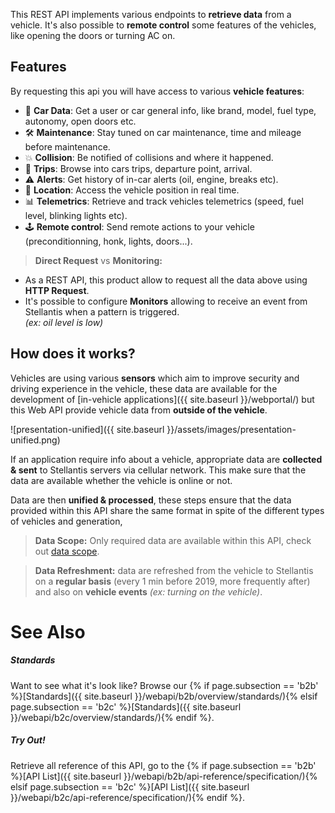 
This REST API implements various endpoints to **retrieve data** from a vehicle. It's also possible to **remote control** some features of the vehicles, like opening the doors or turning AC on.

## Features

By requesting this api you will have access to various **vehicle features**:
- 🚗 **Car Data**: Get a user or car general info, like brand, model, fuel type, autonomy, open doors etc.
- 🛠 **Maintenance**: Stay tuned on car maintenance, time and mileage before maintenance.
- 💥 **Collision**: Be notified of collisions and where it happened.
- 🏁 **Trips**: Browse into cars trips, departure point, arrival.
- ⚠️ **Alerts**: Get history of in-car alerts (oil, engine, breaks etc).
- 📍 **Location**: Access the vehicle position in real time.
- 📊 **Telemetrics**: Retrieve and track vehicles telemetrics (speed, fuel level, blinking lights etc).
- 🕹 **Remote control**: Send remote actions to your vehicle (preconditionning, honk, lights, doors...).

> **Direct Request** vs **Monitoring:** 
- As a REST API, this product allow to request all the data above using **HTTP Request**. 
- It's possible to configure **Monitors** allowing to receive an event from Stellantis when a pattern is triggered.<br> *(ex: oil level is low)*

## How does it works?

Vehicles are using various **sensors** which aim to improve security and driving experience in the vehicle, these data are available for the development of [in-vehicle applications]({{ site.baseurl }}/webportal/) but this Web API provide vehicle data from **outside of the vehicle**.

![presentation-unified]({{ site.baseurl }}/assets/images/presentation-unified.png)

If an application require info about a vehicle, appropriate data are **collected & sent** to Stellantis servers via cellular network. This make sure that the data are available whether the vehicle is online or not.


Data are then **unified & processed**, these steps ensure that the data provided within this API share the same format in spite of the different types of vehicles and generation,

> **Data Scope:** Only required data are available within this API, check out [data scope]({{site.baseurl}}/webapi/b2c/overview/data-scope/#article).

> **Data Refreshment:** data are refreshed from the vehicle to Stellantis on a **regular basis** (every 1 min before 2019, more frequently after) and also on **vehicle events** *(ex: turning on the vehicle)*.



# See Also

##### Standards

Want to see what it's look like? Browse our {% if page.subsection == 'b2b' %}[Standards]({{ site.baseurl }}/webapi/b2b/overview/standards/){% elsif page.subsection == 'b2c' %}[Standards]({{ site.baseurl }}/webapi/b2c/overview/standards/){% endif %}.

##### Try Out!

Retrieve all reference of this API, go to the {% if page.subsection == 'b2b' %}[API List]({{ site.baseurl }}/webapi/b2b/api-reference/specification/){% elsif page.subsection == 'b2c' %}[API List]({{ site.baseurl }}/webapi/b2c/api-reference/specification/){% endif %}.

